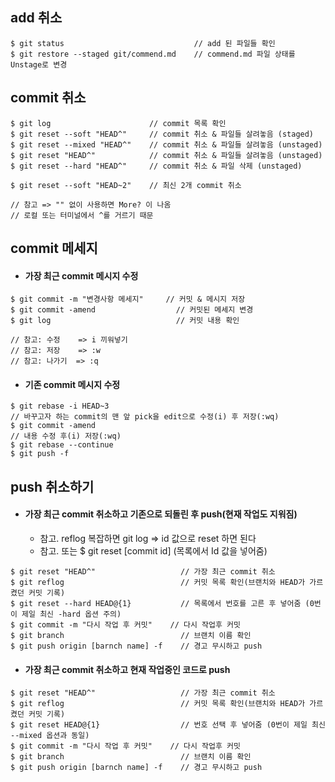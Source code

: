 ## add 취소

```
$ git status                             // add 된 파일들 확인
$ git restore --staged git/commend.md    // commend.md 파일 상태를 Unstage로 변경
```

## commit 취소

```
$ git log                      // commit 목록 확인
$ git reset --soft "HEAD^"     // commit 취소 & 파일들 살려놓음 (staged)
$ git reset --mixed "HEAD^"    // commit 취소 & 파일들 살려놓음 (unstaged)
$ git reset "HEAD^"            // commit 취소 & 파일들 살려놓음 (unstaged)
$ git reset --hard "HEAD^"     // commit 취소 & 파일 삭제 (unstaged)

$ git reset --soft "HEAD~2"    // 최신 2개 commit 취소

// 참고 => "" 없이 사용하면 More? 이 나옴
// 로컬 또는 터미널에서 ^를 거르기 때문
```

## commit 메세지

-   #### 가장 최근 commit 메시지 수정

```
$ git commit -m "변경사항 메세지"     // 커밋 & 메시지 저장
$ git commit -amend                  // 커밋된 메세지 변경
$ git log                            // 커밋 내용 확인

// 참고: 수정    => i 끼워넣기
// 참고: 저장    => :w
// 참고: 나가기  => :q
```

-   #### 기존 commit 메시지 수정

```
$ git rebase -i HEAD~3
// 바꾸고자 하는 commit의 맨 앞 pick을 edit으로 수정(i) 후 저장(:wq)
$ git commit -amend
// 내용 수정 후(i) 저장(:wq)
$ git rebase --continue
$ git push -f
```

## push 취소하기

-   #### 가장 최근 commit 취소하고 기존으로 되돌린 후 push(현재 작업도 지워짐)
    -   참고. reflog 복잡하면 git log => id 값으로 reset 하면 된다
    -   참고. 또는 \$ git reset [commit id] (목록에서 Id 값을 넣어줌)

```
$ git reset "HEAD^"                   // 가장 최근 commit 취소
$ git reflog                          // 커밋 목록 확인(브랜치와 HEAD가 가르켰던 커밋 기록)
$ git reset --hard HEAD@{1}           // 목록에서 번호를 고른 후 넣어줌 (0번이 제일 최신 -hard 옵션 주의)
$ git commit -m "다시 작업 후 커밋"    // 다시 작업후 커밋
$ git branch                          // 브랜치 이름 확인
$ git push origin [barnch name] -f    // 경고 무시하고 push
```

-   #### 가장 최근 commit 취소하고 현재 작업중인 코드로 push

```
$ git reset "HEAD^"                   // 가장 최근 commit 취소
$ git reflog                          // 커밋 목록 확인(브랜치와 HEAD가 가르켰던 커밋 기록)
$ git reset HEAD@{1}                  // 번호 선택 후 넣어줌 (0번이 제일 최신 --mixed 옵션과 동일)
$ git commit -m "다시 작업 후 커밋"    // 다시 작업후 커밋
$ git branch                          // 브랜치 이름 확인
$ git push origin [barnch name] -f    // 경고 무시하고 push
```
